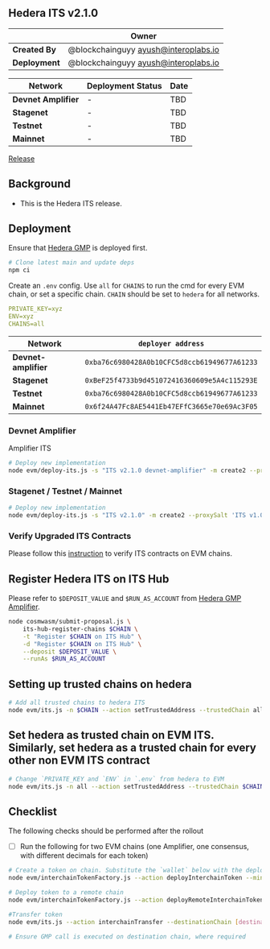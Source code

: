 ## Hedera ITS v2.1.0

|                | **Owner**                              |
| -------------- | -------------------------------------- |
| **Created By** | @blockchainguyy <ayush@interoplabs.io> |
| **Deployment** | @blockchainguyy <ayush@interoplabs.io> |

| **Network**          | **Deployment Status** | **Date** |
| -------------------- | --------------------- | -------- |
| **Devnet Amplifier** | -                     | TBD      |
| **Stagenet**         | -                     | TBD      |
| **Testnet**          | -                     | TBD      |
| **Mainnet**          | -                     | TBD      |

[Release](https://github.com/axelarnetwork/interchain-token-service/releases/tag/v)

## Background

- This is the Hedera ITS release.

## Deployment

Ensure that [Hedera GMP](../evm/2025-04-Hedera-GMP-v6.0.6.md) is deployed first.

```bash
# Clone latest main and update deps
npm ci
```

Create an `.env` config. Use `all` for `CHAINS` to run the cmd for every EVM chain, or set a specific chain. `CHAIN` should be set to `hedera` for all networks.

```yaml
PRIVATE_KEY=xyz
ENV=xyz
CHAINS=all
```


| Network              | `deployer address`                           |
| -------------------- | -------------------------------------------- |
| **Devnet-amplifier** | `0xba76c6980428A0b10CFC5d8ccb61949677A61233` |
| **Stagenet**         | `0xBeF25f4733b9d451072416360609e5A4c115293E` |
| **Testnet**          | `0xba76c6980428A0b10CFC5d8ccb61949677A61233` |
| **Mainnet**          | `0x6f24A47Fc8AE5441Eb47EFfC3665e70e69Ac3F05` |

### Devnet Amplifier

Amplifier ITS

```bash
# Deploy new implementation
node evm/deploy-its.js -s "ITS v2.1.0 devnet-amplifier" -m create2 --proxySalt 'ITS v1.0.0 devnet-amplifier'
```

### Stagenet / Testnet / Mainnet

```bash
# Deploy new implementation
node evm/deploy-its.js -s "ITS v2.1.0" -m create2 --proxySalt 'ITS v1.0.0'
```

### Verify Upgraded ITS Contracts

Please follow this [instruction](https://github.com/axelarnetwork/axelar-contract-deployments/tree/main/evm#contract-verification) to verify ITS contracts on EVM chains.

## Register Hedera ITS on ITS Hub

Please refer to `$DEPOSIT_VALUE` and `$RUN_AS_ACCOUNT` from [Hedera GMP Amplifier](../cosmwasm/2025-04-Hedera-GMP-v6.0.6.md).

```bash
node cosmwasm/submit-proposal.js \
    its-hub-register-chains $CHAIN \
    -t "Register $CHAIN on ITS Hub" \
    -d "Register $CHAIN on ITS Hub" \
    --deposit $DEPOSIT_VALUE \
    --runAs $RUN_AS_ACCOUNT
```

## Setting up trusted chains on hedera

```bash
# Add all trusted chains to hedera ITS
node evm/its.js -n $CHAIN --action setTrustedAddress --trustedChain all --trustedAddress hub
```

## Set hedera as trusted chain on EVM ITS. Similarly, set hedera as a trusted chain for every other non EVM ITS contract

```bash
# Change `PRIVATE_KEY and `ENV` in `.env` from hedera to EVM
node evm/its.js -n all --action setTrustedAddress --trustedChain $CHAIN --trustedAddress hub
```

## Checklist

The following checks should be performed after the rollout

- [ ] Run the following for two EVM chains (one Amplifier, one consensus, with different decimals for each token)

```bash
# Create a token on chain. Substitute the `wallet` below with the deployer key
node evm/interchainTokenFactory.js --action deployInterchainToken --minter [wallet] --name "test" --symbol "TST" --decimals [decimals] --initialSupply 10000 --salt "salt12345"

# Deploy token to a remote chain
node evm/interchainTokenFactory.js --action deployRemoteInterchainToken --destinationChain [destination-chain] --salt "salt12345" -y

#Transfer token
node evm/its.js --action interchainTransfer --destinationChain [destination-chain] --tokenId [tokenId] --destinationAddress [recipient] --amount 1 --gasValue 0

# Ensure GMP call is executed on destination chain, where required
```